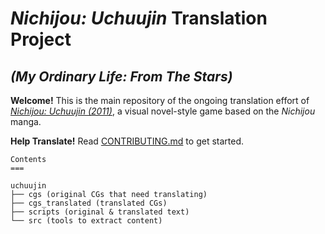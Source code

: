 # *Nichijou: Uchuujin* Translation Project

## *(My Ordinary Life: From The Stars)* 

**Welcome!** This is the main repository of the ongoing translation effort of
[*Nichijou: Uchuujin (2011)*](http://www.vridge.co.jp/consumer/nichijo-ch/), a visual novel-style game based on the *Nichijou* manga.

**Help Translate!** Read [CONTRIBUTING.md](https://github.com/noneucat/uchuujin/blob/master/CONTRIBUTING.md) to get started.

```
Contents
===

uchuujin
├── cgs (original CGs that need translating)
├── cgs_translated (translated CGs) 
├── scripts (original & translated text)
└── src (tools to extract content)
```


